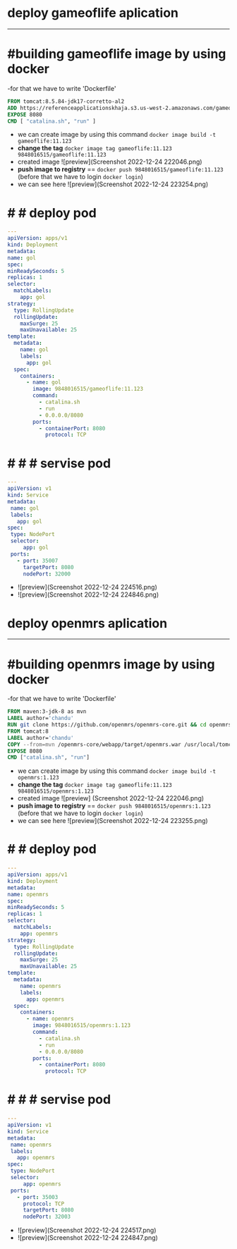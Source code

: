 # deploy gameoflife aplication
-------------------------------
# #building gameoflife image by using docker
  -for that we have to write 'Dockerfile' 
  ```Dockerfile
  FROM tomcat:8.5.84-jdk17-corretto-al2
ADD https://referenceapplicationskhaja.s3.us-west-2.amazonaws.com/gameoflife.war /usr/local/tomcat/webapps/gameoflife.war
EXPOSE 8080
CMD [ "catalina.sh", "run" ]
```


  - we can create image by using this command `docker image build -t gameoflife:11.123`
  - **change the tag** `docker image tag gameoflife:11.123 9848016515/gameoflife:11.123`
  - created image ![preview](Screenshot 2022-12-24 222046.png)
  - **push image to registry**  == `docker push 9848016515/gameoflife:11.123` (before that we have to login `docker login`)
  - we can see here ![preview](Screenshot 2022-12-24 223254.png)
# # # deploy pod
  ```yaml
  ---
apiVersion: apps/v1
kind: Deployment
metadata:
  name: gol
spec:
  minReadySeconds: 5
  replicas: 1
  selector:
    matchLabels:
      app: gol
  strategy:
    type: RollingUpdate
    rollingUpdate:
      maxSurge: 25
      maxUnavailable: 25 
  template:
    metadata:
      name: gol
      labels:
        app: gol
    spec:
      containers:
        - name: gol
          image: 9848016515/gameoflife:11.123
          command:
            - catalina.sh
            - run
            - 0.0.0.0/8080
          ports:
            - containerPort: 8080
              protocol: TCP
```

# # # # servise pod
 
 ```yml
 ---
apiVersion: v1
kind: Service
metadata:
  name: gol
  labels:
    app: gol
spec:
  type: NodePort
  selector:
      app: gol
  ports:
    - port: 35007
      targetPort: 8080
      nodePort: 32000
```

* ![preview](Screenshot 2022-12-24 224516.png)
* ![preview](Screenshot 2022-12-24 224846.png)




# deploy openmrs aplication
-------------------------------
# #building openmrs image by using docker
  -for that we have to write 'Dockerfile' 
  ```Dockerfile
FROM maven:3-jdk-8 as mvn
LABEL author='chandu'
RUN git clone https://github.com/openmrs/openmrs-core.git && cd openmrs-core && mvn clean package
FROM tomcat:8
LABEL author='chandu'
COPY --from=mvn /openmrs-core/webapp/target/openmrs.war /usr/local/tomcat/webapps/openmrs.war
EXPOSE 8080
CMD ["catalina.sh", "run"]
```


  - we can create image by using this command `docker image build -t openmrs:1.123`
  - **change the tag** `docker image tag gameoflife:11.123 9848016515/openmrs:1.123`
  - created image ![preview] (Screenshot 2022-12-24 222046.png)
  - **push image to registry**  == `docker push 9848016515/openmrs:1.123` (before that we have to login `docker login`)
  - we can see here ![preview](Screenshot 2022-12-24 223255.png)
# # # deploy pod
  ```yaml
---
apiVersion: apps/v1
kind: Deployment
metadata:
  name: openmrs
spec:
  minReadySeconds: 5
  replicas: 1
  selector:
    matchLabels:
      app: openmrs
  strategy:
    type: RollingUpdate
    rollingUpdate:
      maxSurge: 25
      maxUnavailable: 25 
  template:
    metadata:
      name: openmrs
      labels:
        app: openmrs
    spec:
      containers:
        - name: openmrs
          image: 9848016515/openmrs:1.123
          command:
            - catalina.sh
            - run
            - 0.0.0.0/8080
          ports:
            - containerPort: 8080
              protocol: TCP
```

# # # # servise pod
 
 ```yml
 ---
apiVersion: v1
kind: Service
metadata:
  name: openmrs
  labels:
    app: openmrs
spec:
  type: NodePort
  selector:
      app: openmrs
  ports:
    - port: 35003
      protocol: TCP
      targetPort: 8080
      nodePort: 32003
```

* ![preview](Screenshot 2022-12-24 224517.png)
* ![preview](Screenshot 2022-12-24 224847.png)

